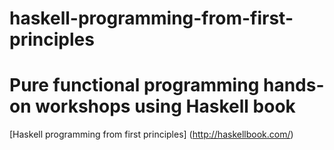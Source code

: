 # haskell-programming-from-first-principles
# Pure functional programming hands-on workshops using Haskell book

[Haskell programming from first principles] (http://haskellbook.com/)
